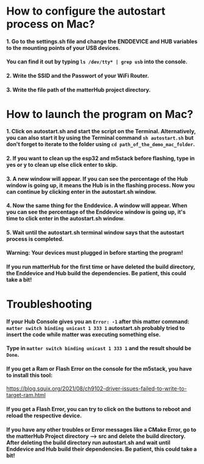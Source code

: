 # How to configure the autostart process on Mac?
#### 1. Go to the settings.sh file and change the ENDDEVICE and HUB variables to the mounting points of your USB devices.
#### You can find it out by typing ``` ls /dev/tty* | grep usb ``` into the console.
#### 2. Write the SSID and the Passwort of your WiFi Router.
#### 3. Write the file path of the matterHub project directory.


# How to launch the program on Mac?
#### 1. Click on autostart.sh and start the script on the Terminal. Alternatively, you can also start it by using the Terminal command ``` sh autostart.sh ``` but don't forget to iterate to the folder using ``` cd path_of_the_demo_mac_folder ```.
#### 2. If you want to clean up the esp32 and m5stack before flashing, type in yes or y to clean up else click enter to skip.
#### 3. A new window will appear. If you can see the percentage of the Hub window is going up, it means the Hub is in the flashing process. Now you can continue by clicking enter in the autostart.sh window.
#### 4. Now the same thing for the Enddevice. A window will appear. When you can see the percentage of the Enddevice window is going up, it's time to click enter in the autostart.sh window.
#### 5. Wait until the autostart.sh terminal window says that the autostart process is completed.

#### Warning: Your devices must plugged in before starting the program!
#### If you run matterHub for the first time or have deleted the build directory, the Enddevice and Hub build the dependencies. Be patient, this could take a bit!


# Troubleshooting
#### If your Hub Console gives you an ``` Error: -1 ``` after this matter command: ``` matter switch binding unicast 1 333 1 ``` autostart.sh probably tried to insert the code while matter was executing something else.
#### Type in ``` matter switch binding unicast 1 333 1 ``` and the result should be  ``` Done ```.


#### If you get a Ram or Flash Error on the console for the m5stack, you have to install this tool:
https://blog.squix.org/2021/08/ch9102-driver-issues-failed-to-write-to-target-ram.html


#### If you get a Flash Error, you can try to click on the buttons to reboot and reload the respective device.


#### If you have any other troubles or Error messages like a CMake Error, go to the matterHub Project directory --> src and delete the build directory. After deleting the build directory run autostart.sh and wait until Enddevice and Hub build their dependencies. Be patient, this could take a bit!
